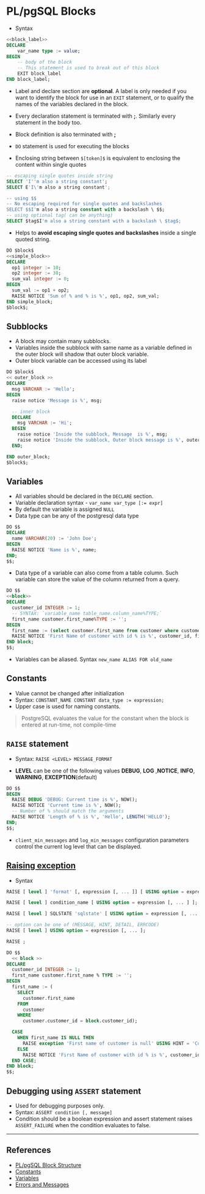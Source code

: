 # PL/pgSQL Blocks

* Syntax

```sql
<<block_label>>
DECLARE
    var_name type := value;
BEGIN
    -- body of the block
    -- This statement is used to break out of this block
    EXIT block_label
END block_label;
```

* Label and declare section are **optional**. A label is only needed if you want to identify the block for use in an `EXIT` statement, or to qualify the names of the variables declared in the block.

* Every declaration statement is terminated with **;**. Similarly every statement in the body too.

* Block definition is also terminated with **;**

* `DO` statement is used for executing the blocks

* Enclosing string between `$[token]$` is equivalent to enclosing the content within single quotes

```Sql
-- escaping single quotes inside string
SELECT 'I''m also a string constant';
SELECT E'I\'m also a string constant';

-- using $$
-- No escaping required for single quotes and backslashes
SELECT $$I'm also a string constant with a backslash \ $$;
-- using optional tag( can be anything)
SELECT $tag$I'm also a string constant with a backslash \ $tag$;
```

* Helps to **avoid escaping single quotes and backslashes** inside a single quoted string.

```sql
DO $block$
<<simple_block>>
DECLARE
  op1 integer := 10;
  op2 integer := 30;
  sum_val integer := 0;
BEGIN
  sum_val := op1 + op2;
  RAISE NOTICE 'Sum of % and % is %', op1, op2, sum_val;
END simple_block;
$block$;
```

## Subblocks

* A block may contain many subblocks.
* Variables inside the subblock with same name as a variable defined in the outer block will shadow that outer block variable.
* Outer block variable can be accessed using its label

```sql
DO $block$
<< outer_block >>
DECLARE
  msg VARCHAR := 'Hello';
BEGIN
  raise notice 'Message is %', msg;

  -- inner block
  DECLARE
    msg VARCHAR := 'Hi';
  BEGIN
    raise notice 'Inside the subblock, Message  is %', msg;
    raise notice 'Inside the subblock, Outer block message is %', outer_block.msg;
  END;

END outer_block;
$block$;
```

## Variables

* All variables should be declared in the `DECLARE` section.
* Variable declaration syntax - `var_name var_type [:= expr]`
* By default the variable is assigned `NULL`
* Data type can be any of the postgresql data type

```sql
DO $$
DECLARE
  name VARCHAR(20) := 'John Doe';
BEGIN
  RAISE NOTICE 'Name is %', name;
END;
$$;
```

* Data type of a variable can also come from a table column. Such variable can store the value of the column returned from a query.

```sql
DO $$
<<block>>
DECLARE
  customer_id INTEGER := 1;
  -- SYNTAX: `variable_name table_name.column_name%TYPE;`
  first_name customer.first_name%TYPE := '';
BEGIN
  first_name := (select customer.first_name from customer where customer.customer_id = block.customer_id);
  RAISE NOTICE 'First Name of customer with id % is %', customer_id, first_name;
END block;
$$;
```

* Variables can be aliased. Syntax `new_name ALIAS FOR old_name`

## Constants

* Value cannot be changed after initialization
* Syntax: `CONSTANT_NAME CONSTANT data_type := expression;`
* Upper case is used for naming constants.

> PostgreSQL evaluates the value for the constant when the block is entered at run-time, not compile-time

## `RAISE` statement

* Syntax: `RAISE <LEVEL> MESSAGE_FORMAT`

* **LEVEL** can be one of the following values **DEBUG**, **LOG** ,**NOTICE**, **INFO**, **WARNING**, **EXCEPTION**(default)

```sql
DO $$
BEGIN
  RAISE DEBUG 'DEBUG: Current time is %', NOW();
  RAISE NOTICE 'Current time is %', NOW();
  -- Number of % should match the arguments
  RAISE NOTICE 'Length of % is %', 'Hello', LENGTH('HELLO');
END;
$$;
```

* `client_min_messages` and `log_min_messages` configuration parameters control the current log level that can be displayed.

## [Raising exception](https://www.postgresql.org/docs/12/plpgsql-errors-and-messages.html)

* Syntax

```Sql
RAISE [ level ] 'format' [, expression [, ... ]] [ USING option = expression [, ... ] ];

RAISE [ level ] condition_name [ USING option = expression [, ... ] ];

RAISE [ level ] SQLSTATE 'sqlstate' [ USING option = expression [, ... ] ];

-- option can be one of (MESSAGE, HINT, DETAIL, ERRCODE)
RAISE [ level ] USING option = expression [, ... ];

RAISE ;
```

```sql
DO $$
  << block >>
DECLARE
  customer_id INTEGER := 1;
  first_name customer.first_name % TYPE := '';
BEGIN
  first_name := (
    SELECT
      customer.first_name
    FROM
      customer
    WHERE
      customer.customer_id = block.customer_id);

  CASE
    WHEN first_name IS NULL THEN
      RAISE exception 'First name of customer is null' USING HINT = 'Customer name should not be NULL';
    ELSE
      RAISE NOTICE 'First Name of customer with id % is %', customer_id, first_name;
  END CASE;
END block;
$$;
```

## Debugging using `ASSERT` statement

* Used for debugging purposes only.
* Syntax: `ASSERT condition [, message]`
* Condition should be a boolean expression and assert statement raises `ASSERT_FAILURE` when the condition evaluates to false.

---

## References

* [PL/pgSQL Block Structure](https://www.postgresqltutorial.com/plpgsql-block-structure/)
* [Constants](https://www.postgresqltutorial.com/plpgsql-constants/)
* [Variables](https://www.postgresqltutorial.com/plpgsql-variables/)
* [Errors and Messages](https://www.postgresqltutorial.com/plpgsql-errors-messages/)
